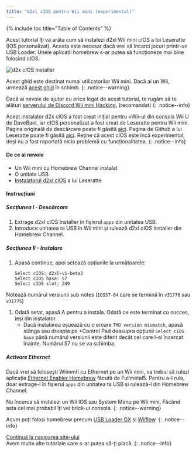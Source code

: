 ```yaml
---
title: "d2xl cIOS pentru Wii mini (experimental)"
---
```


{% include toc title="Table of Contents" %}

Acest tutorial îți va arăta cum să instalezi d2xl Wii mini cIOS a lui Leseratte (IOS personalizat). Acesta este necesar dacă vrei să încarci jocuri printr-un USB Loader. Unele aplicații homebrew s-ar putea să funcționeze mai bine folosind cIOS.

![d2x cIOS Installer](/images/cIOS.png)

Acest ghid este destinat numai utilizatorilor Wii mini. Dacă ai un Wii, urmează [acest ghid](cios) în schimb.
{: .notice--warning}

Dacă ai nevoie de ajutor cu orice legat de acest tutorial, te rugăm să te alături [ serverului de Discord Wii mini Hacking.](https://discord.gg/6ryxnkS) (recomandat)
{: .notice--info}

Acest instalator d2x cIOS a fost creat inițial pentru vWii-ul din consola Wii U de DaveBaol, iar cIOS personalizat a fost creat de Leseratte pentru Wii mini. Pagina originală de descărcare poate fi găsită [aici](https://wii.leseratte10.de/d2xl-cIOS/). Pagina de Github a lui Leseratte poate fi găsită [aici](https://github.com/Leseratte10/d2xl-cios). Reține că acest cIOS este încă experimental, deși nu a fost raportată nicio problemă cu funcționalitatea.
{: .notice--info}

#### De ce ai nevoie

* Un Wii mini cu Homebrew Channel instalat
* O unitate USB
* [Instalatorul d2xl cIOS](/assets/files/d2xl_wii_mini_cIOS_installer_v1_beta2.zip) a lui Leseratte

#### Instrucțiuni

##### Secțiunea I - Descărcare

1. Extrage d2xl cIOS Installer în fișierul `apps` din unitatea USB.
1. Introduce unitatea ta USB în Wii mini și rulează d2xl cIOS Installer din Homebrew Channel.

##### Secțiunea II - Instalare

1. Apasă continue, apoi setează opțiunile la următoarele:
    ```
    Select cIOS: d2xl-v1-beta2
    Select cIOS base: 57
    Select cIOS slot: 249
    ```
Notează numărul versiunii sub notes (`IOS57-64` care se termină în `v31776` sau `v31775`)
1. Odată setat, apasă A pentru a instala. Odată ce este terminat cu succes, ieși din instalator.
   - Dacă instalarea eșuează cu o eroare `TMD version mismatch`, apasă stânga sau dreapta pe +Control Pad deasupra opțiunii `Select cIOS base` până numărul versiunii este diferit decât cel care l-ai încercat înainte. Numărul 57 nu se va schimba.


##### Activare Ethernet
Dacă vrei să folosești Wiimmfi cu Ethernet pe un Wii mini, va trebui să rulezi aplicația [Ethernet Enabler Homebrew](/assets/files/Wii_Mini_Ethernet_Enable.zip) făcută de Fullmetal5. Pentru a-l rula, doar extrage-l în fișierul `apps` din unitatea ta USB și rulează-l din Homebrew Channel.

Nu încerca să instalezi un Wii IOS sau System Menu pe Wii mini. Făcând asta cel mai probabil îți vei brick-ui consola.
{: .notice--warning}

Acum poți folosi homebrew precum [USB Loader GX](usbloadergx) și [Wiiflow](wiiflow).
{: .notice--info}

[Continuă la navigarea site-ului](site-navigation)<br> Avem multe alte tutoriale care s-ar putea să-ți placă.
{: .notice--info}
